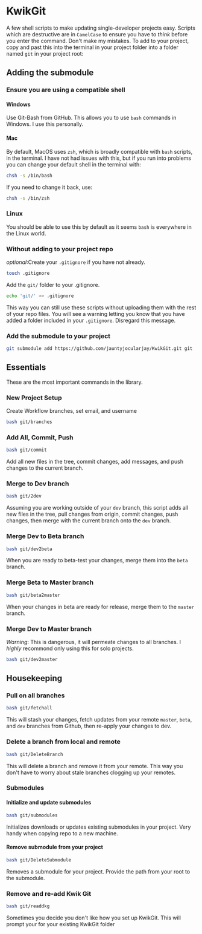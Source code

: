 # KwikGit

A few shell scripts to make updating single-developer projects easy. Scripts which are destructive are in `CamelCase` to ensure you have to *think* before you enter the command. Don't make my mistakes. To add to your project, copy and past this into the terminal in your project folder into a folder named `git` in your project root:

## Adding the submodule

### Ensure you are using a compatible shell

#### Windows

Use Git-Bash from GitHub. This allows you to use `bash` commands in Windows. I use this personally.

#### Mac

By default, MacOS uses `zsh`, which is broadly compatible with `bash` scripts, in the terminal. I have not had issues with this, but if you run into problems you can change your default shell in the terminal with:

```zsh
chsh -s /bin/bash
```

If you need to change it back, use:

```bash
chsh -s /bin/zsh
```

### Linux

You should be able to use this by default as it seems `bash` is everywhere in the Linux world.

### Without adding to your project repo

*optional*:Create your `.gitignore` if you have not already.

```bash
touch .gitignore
```

Add the `git/` folder to your .gitignore.

```bash
echo 'git/' >> .gitignore
```

This way you can still use these scripts without uploading them with the rest of your repo files. You will see a warning letting you know that you have added a folder included in your `.gitignore`. Disregard this message.

### Add the submodule to your project

```bash
git submodule add https://github.com/jauntyjocularjay/KwikGit.git git
```

## Essentials

These are the most important commands in the library.

### New Project Setup

Create Workflow branches, set email, and username

```bash
bash git/branches
```

### Add All, Commit, Push

```bash
bash git/commit
```

Add all new files in the tree, commit changes, add messages, and push changes to the current branch.

### Merge to Dev branch

```bash
bash git/2dev
```

Assuming you are working outside of your `dev` branch, this script adds all new files in the tree, pull changes from origin, commit changes, push changes, then merge with the current branch onto the `dev` branch.

### Merge Dev to Beta branch

```bash
bash git/dev2beta
```

When you are ready to beta-test your changes, merge them into the `beta` branch.

### Merge Beta to Master branch

```bash
bash git/beta2master
```

When your changes in beta are ready for release, merge them to the `master` branch.

### Merge Dev to Master branch

*Warning*: This is dangerous, it will permeate changes to all branches. I *highly* recommond only using this for solo projects.

```bash
bash git/dev2master
```

## Housekeeping

### Pull on all branches

```bash
bash git/fetchall
```

This will stash your changes, fetch updates from your remote `master`, `beta`, and `dev` branches from Github, then re-apply your changes to dev.

### Delete a branch from local and remote

```bash
bash git/DeleteBranch
```

This will delete a branch and remove it from your remote. This way you don't have to worry about stale branches clogging up your remotes.

### Submodules

#### Initialize and update submodules

```bash
bash git/submodules
```
Initializes downloads or updates existing submodules in your project. Very handy when copying repo to a new machine.

#### Remove submodule from your project

```bash
bash git/DeleteSubmodule
```

Removes a submodule for your project. Provide the path from your root to the submodule.

### Remove and re-add Kwik Git

```bash
bash git/readdkg
```

Sometimes you decide you don't like how you set up KwikGit. This will prompt your for your existing KwikGit folder

